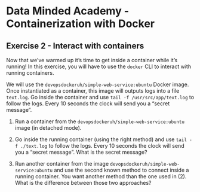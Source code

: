 # Data Minded Academy - Containerization with Docker
## Exercise 2 - Interact with containers

Now that we’ve warmed up it’s time to get inside a container while it’s running! In this exercise, 
you will have to use the `docker` CLI to interact with running containers.

We will use the `devopsdockeruh/simple-web-service:ubuntu` Docker image. Once instantiated as a container,
this image will outputs logs into a file `text.log`. Go inside the container and use `tail -f /usr/src/app/text.log` to 
follow the logs. Every 10 seconds the clock will send you a “secret message”.

1. Run a container from the `devopsdockeruh/simple-web-service:ubuntu` image (in detached mode).

2. Go inside the running container (using the right method) and use `tail -f ./text.log` to follow 
the logs. Every 10 seconds the clock will send you a “secret message”. What is the secret message? 

3. Run another container from the image `devopsdockeruh/simple-web-service:ubuntu` and use the 
second known method to connect inside a running container. You want another method than the one used in (2). 
What is the difference between those two approaches?
